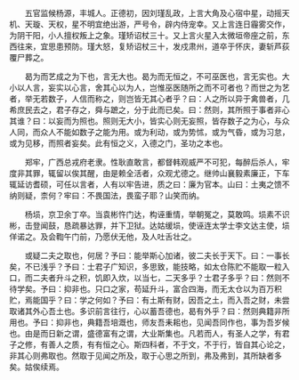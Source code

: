 <!-- { "loadSidebar": true } -->
　　五官监候杨源，丰城人。正德初，因刘瑾乱政，上言大角及心宿中星，动摇天机、天璇、天权，星不明宜绝出游，严号令，辟内侍宠幸。又上言连日霾雾交作，为阴干阳，小人擅权叛上之象。瑾矫诏杖三十。又上言火星入太微垣帝座之前，东西往来，宜思患预防。瑾大怒，复矫诏杖三十，发戍肃州，道卒于怀庆，妻斩芦荻覆尸葬之。 

　　曷为而艺成之为下也，言无大也。曷为而无恒之，不可巫医也，言无实也。大小以人言，妄实以心言，舍其心以为人，岂惟巫医随所之而不可者也？而世之为艺者，举无若数子，人信而称之，则岂皆无其心者乎？曰：人之所以异于禽兽者，几希庶民去之，君子存之，舜与蹠之，分于此而已矣。曰：然则，其所照于事者非心其谁？曰：以妄而为照也。照则无大小，皆实心则无妄照，皆存数子之为心，与众人同，而众人不能如数子之能为用。或为利动，或为势怵，或为气昏，或为习怠，或为见移，而照者妄矣。此有恒之义，入德之门，圣功之本也。 

　　郑牢，广西总戎府老隶。性耿直敢言，都督韩观威严不可犯，每醉后杀人，牢度非其罪，辄留以俟其醒，由是赖全活者，众观尤德之。继帅山襄毅素廉正，下车辄延访耆硕，可任以言者，人有以牢告进，质之曰：廉为官本。山曰：土夷之馈不纳则疑，柰何？牢曰：不畏国法，畏蛮子耶？山笑而纳。 

　　杨埙，京卫余丁卒。当袁彬忤门达，构诬重情，举朝冤之，莫敢鸣。埙素不识彬，击登闻鼓，恳疏暴达罪，并下卫狱。达姑缓埙，使诬连太学士李文达主使，埙佯诺之。及会鞫午门前，乃愿伏无他，及人吐舌壮之。 

　　或疑二夫之取也，何居？予曰：能举斯心加诸，彼二夫长于天下。曰：一事长矣，不已浅乎？予曰：士君子广知识，多思致，能技略，如太仓陈贮不能取一粒入口，而二夫者升斗之积，饥即入炊，以当七，二天多乎？士君子多乎？曰：然则不待学矣。予曰：抑非也。只口之家，苟延升斗，富合四海，而无太仓以为百万积贮，焉能国乎？曰：学之何如？予曰：有土斯有财，因吾之土，而入吾之财，未尝取诸其外心吾土也。多识前言往行，心以蓄吾德也，曷有外乎？曰：然则典籍非所用也。予曰：抑非也，典籍吾培溉也，师友吾耒耜也，见闻吾同作也，事为吾岁候也。由是而日新之谓，盛德富有之谓，大业斯集也。凡若而人，有圣人之学，有君子之修，有善人之质，有有恒之心。斯四科者，不于文，不于行，皆自其心论之，非其心则弗取也。然取于见闻之所及，取于心思之所到，弗及弗到，其所缺者多矣。姑俟续焉。
